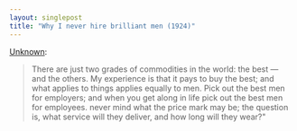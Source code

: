 ```yaml
---
layout: singlepost
title: "Why I never hire brilliant men (1924)"
---
```


[Unknown](https://en.wikisource.org/wiki/Why_I_Never_Hire_Brilliant_Men):

> There are just two grades of commodities in the world: the best — and the others. My experience is that it pays to buy the best; and what applies to things applies equally to men. Pick out the best men for employers; and when you get along in life pick out the best men for employees. never mind what the price mark may be; the question is, what service will they deliver, and how long will they wear?"